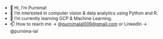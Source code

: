 - 👋 Hi, I’m Purnima!
- 👀 I’m interested in computer vision & data analytics using Python and R.
- 🌱 I’m currently learning GCP & Machine Learning.
- 📫 How to reach me -> @purnimalal009@gmail.com or LinkedIn -> @purnima-lal

<!---
purnima99/purnima99 is a ✨ special ✨ repository because its `README.md` (this file) appears on your GitHub profile.
You can click the Preview link to take a look at your changes.
--->
